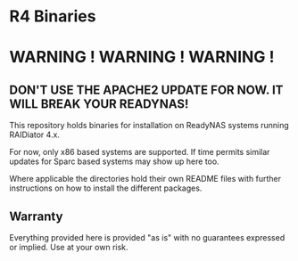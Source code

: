 # R4 Binaries

# WARNING ! WARNING ! WARNING !
## DON'T USE THE APACHE2 UPDATE FOR NOW. IT WILL BREAK YOUR READYNAS!

This repository holds binaries for installation on ReadyNAS systems
running RAIDiator 4.x.

For now, only x86 based systems are supported. If time permits similar updates
for Sparc based systems may show up here too.

Where applicable the directories hold their own README files with
further instructions on how to install the different packages.

## Warranty
Everything provided here is provided "as is" with no guarantees expressed or implied.
Use at your own risk.
